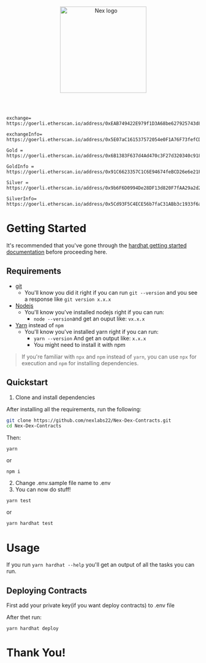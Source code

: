 <br/>
<p align="center">
<a href="https://github.com/nexlabs22/Nex-Dex-Contracts" target="_blank">
<img src="https://avatars.githubusercontent.com/u/110898646?s=200&v=4" width="225" alt="Nex logo">
</a>
</p>
<br/>

```

exchange= https://goerli.etherscan.io/address/0xEAB749422E979f1D3A68be627925743d878598B9#code

exchangeInfo=
https://goerli.etherscan.io/address/0x5E07aC161537572054e0F1A76F73fefCDe6c4545#code

Gold = https://goerli.etherscan.io/address/0x6B1383F637d4Ad470c3F27d320340c9189fE8f47#code

GoldInfo =
https://goerli.etherscan.io/address/0x91C6623357C1C6E94674feBCD26e6e21FB6Eb382#readContract

Silver = 
https://goerli.etherscan.io/address/0x9b6F6D0994De28DF13d820F7fAA29a2d29224DcB#writeContract

SilverInfo=
https://goerli.etherscan.io/address/0x5Cd93F5C4ECE56b7faC31ABb3c1933f6a6FE7182#readContract
```

# Getting Started

It's recommended that you've gone through the [hardhat getting started documentation](https://hardhat.org/getting-started/) before proceeding here.

## Requirements

- [git](https://git-scm.com/book/en/v2/Getting-Started-Installing-Git)
  - You'll know you did it right if you can run `git --version` and you see a response like `git version x.x.x`
- [Nodejs](https://nodejs.org/en/)
  - You'll know you've installed nodejs right if you can run:
    - `node --version`and get an ouput like: `vx.x.x`
- [Yarn](https://classic.yarnpkg.com/lang/en/docs/install/) instead of `npm`
  - You'll know you've installed yarn right if you can run:
    - `yarn --version` And get an output like: `x.x.x`
    - You might need to install it with npm

> If you're familiar with `npx` and `npm` instead of `yarn`, you can use `npx` for execution and `npm` for installing dependencies.

## Quickstart

1. Clone and install dependencies

After installing all the requirements, run the following:

```bash
git clone https://github.com/nexlabs22/Nex-Dex-Contracts.git
cd Nex-Dex-Contracts
```

Then:

```
yarn
```

or

```
npm i
```

2. Change .env.sample file name to .env
3. You can now do stuff!

```
yarn test
```

or

```
yarn hardhat test
```

# Usage

If you run `yarn hardhat --help` you'll get an output of all the tasks you can run.

## Deploying Contracts

First add your private key(if you want deploy contracts) to .env file

After thet run:

```
yarn hardhat deploy
```

# Thank You!
